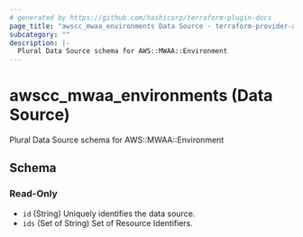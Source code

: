```yaml
---
# generated by https://github.com/hashicorp/terraform-plugin-docs
page_title: "awscc_mwaa_environments Data Source - terraform-provider-awscc"
subcategory: ""
description: |-
  Plural Data Source schema for AWS::MWAA::Environment
---
```


# awscc_mwaa_environments (Data Source)

Plural Data Source schema for AWS::MWAA::Environment



<!-- schema generated by tfplugindocs -->
## Schema

### Read-Only

- `id` (String) Uniquely identifies the data source.
- `ids` (Set of String) Set of Resource Identifiers.

